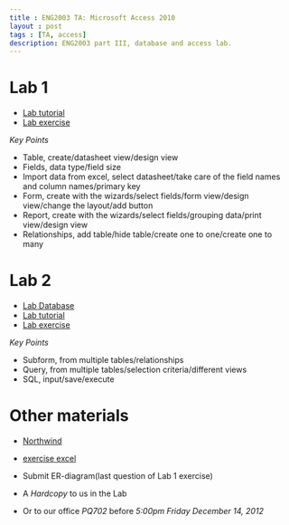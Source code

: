 ```yaml
---
title : ENG2003 TA: Microsoft Access 2010
layout : post
tags : [TA, access]
description: ENG2003 part III, database and access lab.
---
```


# Lab 1    
+ [Lab tutorial](https://github.com/quxiaofeng/eng2003/raw/master/lab-tutorials/lab_1_access.pdf)    
+ [Lab exercise](https://github.com/quxiaofeng/eng2003/raw/master/lab-tutorials/lab_1_exercise.pdf)    

*Key Points*    

+ Table, create/datasheet view/design view    
+ Fields, data type/field size    
+ Import data from excel, select datasheet/take care of the field names and column names/primary key    
+ Form, create with the wizards/select fields/form view/design view/change the layout/add button    
+ Report, create with the wizards/select fields/grouping data/print view/design view    
+ Relationships, add table/hide table/create one to one/create one to many    

# Lab 2    
+ [Lab Database](https://github.com/quxiaofeng/eng2003/raw/master/lab-materials/lab-ex.accdb)
+ [Lab tutorial](https://github.com/quxiaofeng/eng2003/raw/master/lab-tutorials/lab_2_access.pdf)    
+ [Lab exercise](https://github.com/quxiaofeng/eng2003/raw/master/lab-tutorials/lab_2_exercise.pdf)    

*Key Points*

+ Subform, from multiple tables/relationships
+ Query, from multiple tables/selection criteria/different views
+ SQL, input/save/execute

# Other materials    
+ [Northwind](https://github.com/quxiaofeng/eng2003/raw/master/lab-materials/Northwind.mdb)    
+ [exercise excel](https://github.com/quxiaofeng/eng2003/raw/master/lab-materials/lab_ex.xls)   

+ Submit ER-diagram(last question of Lab 1 exercise)   
+ A *Hardcopy* to us in the Lab   
+ Or to our office *PQ702* before *5:00pm Friday December 14, 2012*




